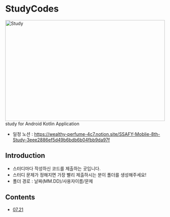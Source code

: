 # StudyCodes
<img src="https://user-images.githubusercontent.com/50359789/180629106-e4f83bf5-19c1-4dcd-a727-11bc5aa3bbcb.jpg" width="100%" height="320px" title="Study" alt="Study"></img>
 study for Android Kotlin Application <br />
- 일정 노션 : https://wealthy-perfume-4c7.notion.site/SSAFY-Moblie-8th-Study-3eee2886ef5d49b6bdb6b04fbb9da97f <br />

## Introduction <br />
- 스터디마다 작성하신 코드를 제출하는 곳입니다.
- 스터디 문제가 정해지면 가장 빨리 제출하시는 분이 폴더를 생성해주세요!
- 폴더 경로 : 날짜(MM.DD)/사용자이름/문제

## Contents 
- [07.21](https://github.com/SAlgorithmStudy6/StudyCodes/tree/main/07.21/%EA%B6%8C%EC%A3%BC%ED%98%84/1110_%EB%8D%94%ED%95%98%EA%B8%B0_%EC%82%AC%EC%9D%B4%ED%81%B4)

